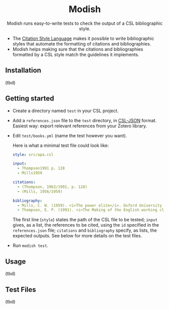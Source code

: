<div align="center">

# Modish

Modish runs easy-to-write tests to check the output of a CSL bibliographic
style.

</div>

- The [Citation Style Language](https://citationstyles.org/) makes it possible to
  write bibliographic styles that automate the formatting of citations and
  bibliographies.
- Modish helps making sure that the citations and bibliographies formatted by a
  CSL style match the guidelines it implements.


## Installation

(tbd)

## Getting started

- Create a directory named `test` in your CSL project.

- Add a `references.json` file to the `test` directory, in
  [CSL-JSON](https://citeproc-js.readthedocs.io/en/latest/csl-json/markup.html)
  format. Easiest way: export relevant references from your Zotero library.

- Edit `test/books.yml` (name the test however you want).

  Here is what a minimal test file could look like:

  ```yaml
  style: src/apa.csl

  input:
    - Thompson1991 p. 128
    - Mills1959

  citations:
    - (Thompson, 1963/1991, p. 128)
    - (Mills, 1956/1959)

  bibliography:
    - Mills, C. W. (1959). <i>The power elite</i>. Oxford University Press. (Original work published 1956)
    - Thompson, E. P. (1991). <i>The Making of the English working class</i>. Penguin Books. (Original work published 1963)
  ```

  The first line (`style`) states the path of the CSL file to be tested; 
  `input` gives, as a list, the references to be cited, using the `id` specified
  in the `references.json` file; `citations` and `bibliography` specify, as 
  lists, the expected outputs. See below for more details on the test files.

- Run `modish test`.

## Usage

(tbd)

## Test Files

(tbd)
